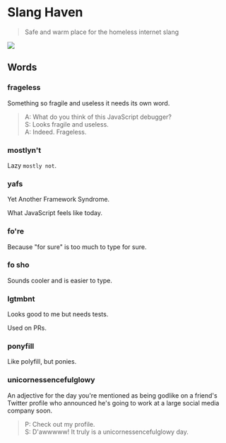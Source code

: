 # Slang Haven

> Safe and warm place for the homeless internet slang

![](slang-haven.jpg)


## Words


### frageless

Something so fragile and useless it needs its own word.

> A: What do you think of this JavaScript debugger?<br>
> S: Looks fragile and useless.<br>
> A: Indeed. Frageless.


### mostlyn't

Lazy `mostly not`.


### yafs

Yet Another Framework Syndrome.

What JavaScript feels like today.


### fo're

Because "for sure" is too much to type for sure.

### fo sho

Sounds cooler and is easier to type.


### lgtmbnt

Looks good to me but needs tests.

Used on PRs.


### ponyfill

Like polyfill, but ponies.


### unicornessencefulglowy

An adjective for the day you're mentioned as being godlike on a friend's Twitter profile
who announced he's going to work at a large social media company soon.

> P: Check out my profile.<br>
> S: D'awwwww! It truly is a unicornessencefulglowy day.
